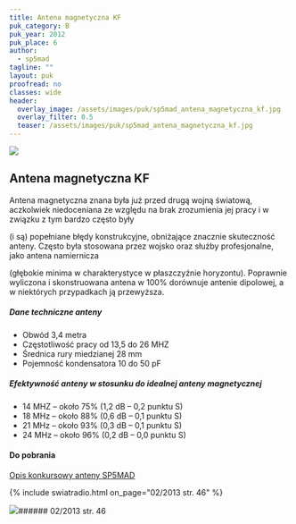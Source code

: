 ```yaml
---
title: Antena magnetyczna KF
puk_category: B
puk_year: 2012
puk_place: 6
author: 
  - sp5mad
tagline: ""
layout: puk
proofread: no
classes: wide
header:
  overlay_image: /assets/images/puk/sp5mad_antena_magnetyczna_kf.jpg
  overlay_filter: 0.5
  teaser: /assets/images/puk/sp5mad_antena_magnetyczna_kf.jpg
---
```






 



![](assets/data/img/projects/2012-6-0.jpg) 



Antena magnetyczna KF
---------------------





 Antena magnetyczna znana była już przed drugą wojną światową, aczkolwiek niedoceniana ze względu na brak zrozumienia jej pracy i w związku z tym bardzo często były

 (i są) popełniane błędy konstrukcyjne, obniżające znacznie skuteczność anteny. Często była stosowana przez wojsko oraz służby profesjonalne, jako antena namiernicza

 (głębokie minima w charakterystyce w płaszczyźnie horyzontu). Poprawnie wyliczona i skonstruowana antena w 100% dorównuje antenie dipolowej, a w niektórych przypadkach ją przewyższa.




##### Dane techniczne anteny




* Obwód 3,4 metra
* Częstotliwość pracy od 13,5 do 26 MHZ
* Średnica rury miedzianej 28 mm
* Pojemność kondensatora 10 do 50 pF




##### Efektywność anteny w stosunku do idealnej anteny magnetycznej




* 14 MHZ – około 75% (1,2 dB – 0,2 punktu S)
* 18 MHz – około 88% (0,6 dB – 0,1 punktu S)
* 21 MHz – około 93% (0,3 dB – 0,1 punktu S)
* 24 MHz – około 96% (0,2 dB – 0,0 punktu S)





#### Do pobrania

[Opis konkursowy anteny SP5MAD](/assets/bin/SP5MAD_Antena-magnetyczna-13.5-26-MHz.pdf)


{% include swiatradio.html on_page="02/2013 str. 46" %}

![](assets/img/logo/sr_logo_s.jpg)###### 02/2013 str. 46

 





 


